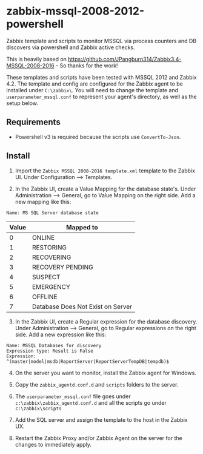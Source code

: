 # zabbix-mssql-2008-2012-powershell
Zabbix template and scripts to monitor MSSQL via process counters and DB discovers via powershell and Zabbix active checks.

This is heavily based on https://github.com/JPangburn314/Zabbix3.4-MSSQL-2008-2016 - So thanks for the work!

These templates and scripts have been tested with MSSQL 2012 and Zabbix 4.2. The template and config are configured for the Zabbix agent to be installed under `C:\zabbix\`. You will need to change the template and `userparameter_mssql.conf` to represent your agent's directory, as well as the setup below.

## Requirements

 - Powershell v3 is required because the scripts use `ConvertTo-Json`.

## Install

1. Import the `Zabbix MSSQL 2008-2016 template.xml` template to the Zabbix UI. Under Configuration --> Templates.

2. In the Zabbix UI, create a Value Mapping for the database state's. Under Administration --> General, go to Value Mapping on the right side. Add a new mapping like this:

```
Name: MS SQL Server database state
```

| Value |	Mapped to |
| ----- | --------- |
| 0	| ONLINE |
1	| RESTORING
2	| RECOVERING
3	| RECOVERY PENDING
4	| SUSPECT
5	| EMERGENCY
6	| OFFLINE
7	| Database Does Not Exist on Server

3. In the Zabbix UI, create a Regular expression for the database discovery. Under Administration --> General, go to Regular expressions on the right side. Add a new expression like this:

```
Name: MSSQL Databases for discovery
Expression type: Result is False
Expression: ^(master|model|msdb|ReportServer|ReportServerTempDB|tempdb)$
```

4. On the server you want to monitor, install the Zabbix agent for Windows.

5. Copy the `zabbix_agentd.conf.d` and `scripts` folders to the server.

6. The `userparameter_mssql.conf` file goes under `c:\zabbix\zabbix_agentd.conf.d` and all the scripts go under `c:\zabbix\scripts`

7. Add the SQL server and assign the template to the host in the Zabbix UX.

8. Restart the Zabbix Proxy and/or Zabbix Agent on the server for the changes to immediately apply.

